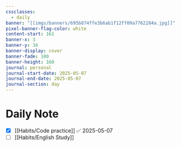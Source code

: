 ```yaml
---
cssclasses:
  - daily
banner: "[[imgs/banners/695b874ffe3b6ab1f12ff09a7762284a.jpg]]"
pixel-banner-flag-color: white
content-start: 161
banner-x: 3
banner-y: 34
banner-display: cover
banner-fade: 100
banner-height: 160
journal: personal
journal-start-date: 2025-05-07
journal-end-date: 2025-05-07
journal-section: day
---
```

# Daily Note

- [x] [[Habits/Code practice]] ✅ 2025-05-07
- [ ] [[Habits/English Study]]

